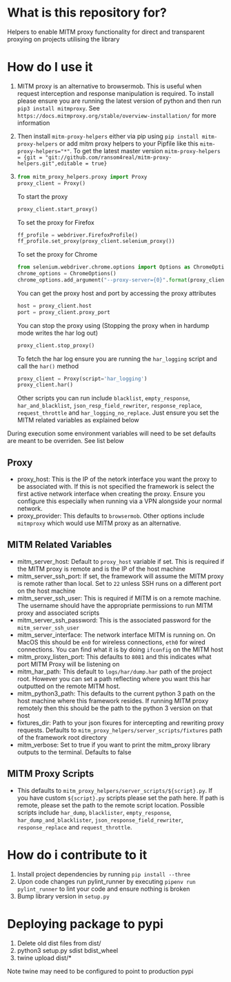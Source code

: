 # What is this repository for?

Helpers to enable MITM proxy functionality for direct and transparent proxying on projects utilising the library

# How do I use it
1. MITM proxy is an alternative to browsermob. This is useful when request interception and response manipulation is required. To install please ensure you are running the latest version of python and then run `pip3 install mitmproxy`. See `https://docs.mitmproxy.org/stable/overview-installation/` for more information
2. Then install `mitm-proxy-helpers` either via pip using `pip install mitm-proxy-helpers` or add mitm proxy helpers to your Pipfile like this `mitm-proxy-helpers="*"`. To get the latest master version `mitm-proxy-helpers = {git = "git://github.com/ransom4real/mitm-proxy-helpers.git",editable = true}`
3. ```python
   from mitm_proxy_helpers.proxy import Proxy
   proxy_client = Proxy()
   ```

   To start the proxy
   ```python
   proxy_client.start_proxy()
   ```

   To set the proxy for Firefox
   ```python
   ff_profile = webdriver.FirefoxProfile()
   ff_profile.set_proxy(proxy_client.selenium_proxy())
   ```

   To set the proxy for Chrome
   ```python
   from selenium.webdriver.chrome.options import Options as ChromeOptions
   chrome_options = ChromeOptions()
   chrome_options.add_argument("--proxy-server={0}".format(proxy_client.proxy()))
   ```

   You can get the proxy host and port by accessing the proxy attributes
   ```python
   host = proxy_client.host
   port = proxy_client.proxy_port
   ```

   You can stop the proxy using (Stopping the proxy when in hardump mode writes the har log out)
   ```python
   proxy_client.stop_proxy()
   ```

   To fetch the har log ensure you are running the `har_logging` script and call the `har()` method
   ```python
   proxy_client = Proxy(script='har_logging')
   proxy_client.har()
   ```

   Other scripts you can run include `blacklist`, `empty_response`, `har_and_blacklist`, `json_resp_field_rewriter`, `response_replace`, `request_throttle` and `har_logging_no_replace`. Just ensure you set the MITM related variables as explained below

During execution some environment variables will need to be set defaults are meant to be overriden. See list below

## Proxy
* proxy_host: This is the IP of the netork interface you want the proxy to be associated with. If this is not specified the framework is select the first active network interface when creating the proxy. Ensure you configure this especially when running via a VPN alongside your normal network.
* proxy_provider: This defaults to `browsermob`. Other options include `mitmproxy` which would use MITM proxy as an alternative.

## MITM Related Variables
* mitm_server_host: Default to `proxy_host` variable if set. This is required if the MITM proxy is remote and is the IP of the host machine
* mitm_server_ssh_port: If set, the framework will assume the MITM proxy is remote rather than local. Set to `22` unless SSH runs on a different port on the host machine
* mitm_server_ssh_user: This is required if MITM is on a remote machine. The username should have the appropriate permissions to run MITM proxy and associated scripts
* mitm_server_ssh_password: This is the associated password for the `mitm_server_ssh_user`
* mitm_server_interface: The network interface MITM is running on. On MacOS this should be `en0` for wireless connections, `eth0` for wired connections. You can find what it is by doing `ifconfig` on the MITM host
* mitm_proxy_listen_port: This defaults to `8081` and this indicates what port MITM Proxy will be listening on
* mitm_har_path: This default to `logs/har/dump.har` path of the project root. However you can set a path reflecting where you want this har outputted on the remote MITM host.
* mitm_python3_path: This defaults to the current python 3 path on the host machine where this framework resides. If running MITM proxy remotely then this should be the path to the python 3 version on that host
* fixtures_dir: Path to your json fixures for intercepting and rewriting proxy requests. Defaults to `mitm_proxy_helpers/server_scripts/fixtures` path of the framework root directory
* mitm_verbose: Set to true if you want to print the mitm_proxy library outputs to the terminal. Defaults to false

## MITM Proxy Scripts
* This defaults to `mitm_proxy_helpers/server_scripts/${script}.py`. If you have custom `${script}.py` scripts please set the path here. If path is remote, please set the path to the remote script location. Possible scripts include `har_dump`, `blacklister`, `empty_response`, `har_dump_and_blacklister`, `json_response_field_rewriter`, `response_replace` and `request_throttle`.


# How do i contribute to it
1. Install project dependencies by running `pip install --three`
2. Upon code changes run pylint_runner by executing `pipenv run pylint_runner` to lint your code and ensure nothing is broken
3. Bump library version in `setup.py`

# Deploying package to pypi

1. Delete old dist files from dist/
2. python3 setup.py sdist bdist_wheel
3. twine upload dist/*

Note twine may need to be configured to point to production pypi
